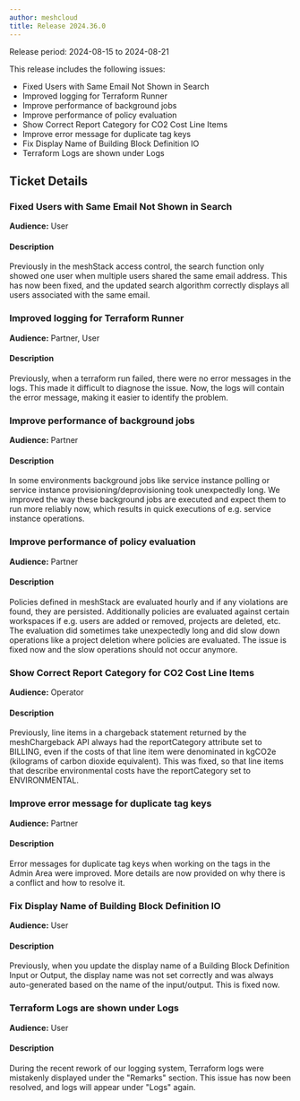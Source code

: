 ```yaml
---
author: meshcloud
title: Release 2024.36.0
---
```


Release period: 2024-08-15 to 2024-08-21

This release includes the following issues:
* Fixed Users with Same Email Not Shown in Search
* Improved logging for Terraform Runner
* Improve performance of background jobs
* Improve performance of policy evaluation
* Show Correct Report Category for CO2 Cost Line Items
* Improve error message for duplicate tag keys
* Fix Display Name of Building Block Definition IO
* Terraform Logs are shown under Logs
<!--truncate-->

## Ticket Details
### Fixed Users with Same Email Not Shown in Search
**Audience:** User


#### Description
Previously in the meshStack access control, the search function only showed one user when multiple users shared 
the same email address. This has now been fixed, and the updated search algorithm correctly displays all users associated with 
the same email.

### Improved logging for Terraform Runner
**Audience:** Partner, User


#### Description
Previously, when a terraform run failed, there were no error messages in the logs. This made it difficult to diagnose the issue. 
Now, the logs will contain the error message, making it easier to identify the problem.

### Improve performance of background jobs
**Audience:** Partner


#### Description
In some environments background jobs like service instance polling or service instance provisioning/deprovisioning
took unexpectedly long. We improved the way these background jobs are executed and expect them to run more reliably
now, which results in quick executions of e.g. service instance operations.

### Improve performance of policy evaluation
**Audience:** Partner


#### Description
Policies defined in meshStack are evaluated hourly and if any violations are found, they are persisted.
Additionally policies are evaluated against certain workspaces if e.g. users are added or removed, projects
are deleted, etc. The evaluation did sometimes take unexpectedly long and did slow down operations like a 
project deletion where policies are evaluated. The issue is fixed now and the slow operations should not
occur anymore.

### Show Correct Report Category for CO2 Cost Line Items
**Audience:** Operator


#### Description
Previously, line items in a chargeback statement returned by the
meshChargeback API always had the reportCategory attribute set to BILLING,
even if the costs of that line item were denominated in kgCO2e (kilograms of
carbon dioxide equivalent). This was fixed, so that line items that describe
environmental costs have the reportCategory set to ENVIRONMENTAL.

### Improve error message for duplicate tag keys
**Audience:** Partner


#### Description
Error messages for duplicate tag keys when working on the tags in the Admin Area were improved.
More details are now provided on why there is a conflict and how to resolve it.

### Fix Display Name of Building Block Definition IO
**Audience:** User


#### Description
Previously, when you update the display name of a Building Block Definition Input or Output, the display name was not set correctly and was always auto-generated based on the name of the input/output. This is fixed now.

### Terraform Logs are shown under Logs
**Audience:** User


#### Description
During the recent rework of our logging system, Terraform logs were mistakenly displayed under the "Remarks" section. This issue has now been resolved, and logs will appear under "Logs" again.

